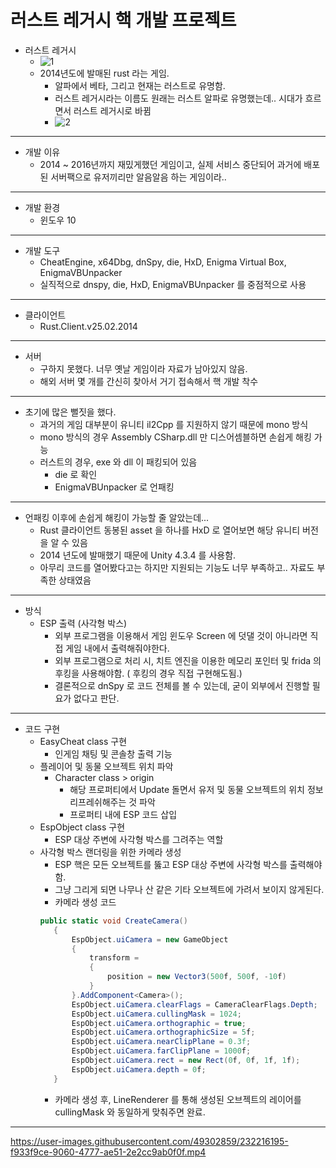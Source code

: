 러스트 레거시 핵 개발 프로젝트
==================

* 러스트 레거시
  * ![1](https://user-images.githubusercontent.com/49302859/232206551-d8127566-be3d-4ae4-9098-4629dacf36f6.PNG)
  * 2014년도에 발매된 rust 라는 게임.
    * 알파에서 베타, 그리고 현재는 러스트로 유명함.
    * 러스트 레거시라는 이름도 원래는 러스트 알파로 유명했는데.. 시대가 흐르면서 러스트 레거시로 바뀜
    * ![2](https://user-images.githubusercontent.com/49302859/232206718-d91c9df2-80fb-4f76-aa2c-20e23625f1d2.PNG)
----------------------------------------    
* 개발 이유
  * 2014 ~ 2016년까지 재밌게했던 게임이고, 실제 서비스 중단되어 과거에 배포된 서버팩으로 유저끼리만 알음알음 하는 게임이라..
 ----------------------------------------    
* 개발 환경
  * 윈도우 10
----------------------------------------    
* 개발 도구
  * CheatEngine, x64Dbg, dnSpy, die, HxD, Enigma Virtual Box, EnigmaVBUnpacker
  * 실직적으로 dnspy, die, HxD, EnigmaVBUnpacker 를 중점적으로 사용
----------------------------------------    
* 클라이언트
  * Rust.Client.v25.02.2014
----------------------------------------    
* 서버
  * 구하지 못했다. 너무 옛날 게임이라 자료가 남아있지 않음.
  * 해외 서버 몇 개를 간신히 찾아서 거기 접속해서 핵 개발 착수
----------------------------------------      
* 초기에 많은 뻘짓을 했다.
  * 과거의 게임 대부분이 유니티 il2Cpp 를 지원하지 않기 때문에 mono 방식
  * mono 방식의 경우 Assembly CSharp.dll 만 디스어셈블하면 손쉽게 해킹 가능
  * 러스트의 경우, exe 와 dll 이 패킹되어 있음
    * die 로 확인
    * EnigmaVBUnpacker 로 언패킹
----------------------------------------    
* 언패킹 이후에 손쉽게 해킹이 가능할 줄 알았는데...
  * Rust 클라이언트 동봉된 asset 을 하나를 HxD 로 열어보면 해당 유니티 버전을 알 수 있음
  * 2014 년도에 발매했기 때문에 Unity 4.3.4 를 사용함.
  * 아무리 코드를 열어봤다고는 하지만 지원되는 기능도 너무 부족하고.. 자료도 부족한 상태였음
----------------------------------------   
* 방식
  * ESP 출력 (사각형 박스)
    * 외부 프로그램을 이용해서 게임 윈도우 Screen 에 덧댈 것이 아니라면 직접 게임 내에서 출력해줘야한다.
    * 외부 프로그램으로 처리 시, 치트 엔진을 이용한 메모리 포인터 및 frida 의 후킹을 사용해야함. ( 후킹의 경우 직접 구현해도됨.)
    * 결론적으로 dnSpy 로 코드 전체를 볼 수 있는데, 굳이 외부에서 진행할 필요가 없다고 판단.
---------------------------------------- 
* 코드 구현
  * EasyCheat class 구현
    * 인게임 채팅 및 콘솔창 출력 기능
  * 플레이어 및 동물 오브젝트 위치 파악
    * Character class > origin
      * 해당 프로퍼티에서 Update 돌면서 유저 및 동물 오브젝트의 위치 정보 리프레쉬해주는 것 파악
      * 프로퍼티 내에 ESP 코드 삽입
  * EspObject class 구현
    * ESP 대상 주변에 사각형 박스를 그려주는 역할
  * 사각형 박스 랜더링을 위한 카메라 생성
    * ESP 핵은 모든 오브젝트를 뚫고 ESP 대상 주변에 사각형 박스를 출력해야함.
    * 그냥 그리게 되면 나무나 산 같은 기타 오브젝트에 가려서 보이지 않게된다.
    * 카메라 생성 코드
    ```C#
    public static void CreateCamera()
	   {
		   EspObject.uiCamera = new GameObject
		   {
			   transform = 
			   {
				   position = new Vector3(500f, 500f, -10f)
			   }
		   }.AddComponent<Camera>();
		   EspObject.uiCamera.clearFlags = CameraClearFlags.Depth;
		   EspObject.uiCamera.cullingMask = 1024;
		   EspObject.uiCamera.orthographic = true;
		   EspObject.uiCamera.orthographicSize = 5f;
		   EspObject.uiCamera.nearClipPlane = 0.3f;
		   EspObject.uiCamera.farClipPlane = 1000f;
		   EspObject.uiCamera.rect = new Rect(0f, 0f, 1f, 1f);
		   EspObject.uiCamera.depth = 0f;
	   }
    ```
    * 카메라 생성 후, LineRenderer 를 통해 생성된 오브젝트의 레이어를 cullingMask 와 동일하게 맞춰주면 완료.
---------------------------------------- 

https://user-images.githubusercontent.com/49302859/232216195-f933f9ce-9060-4777-ae51-2e2cc9ab0f0f.mp4
      
        
      
      
     

  
  
